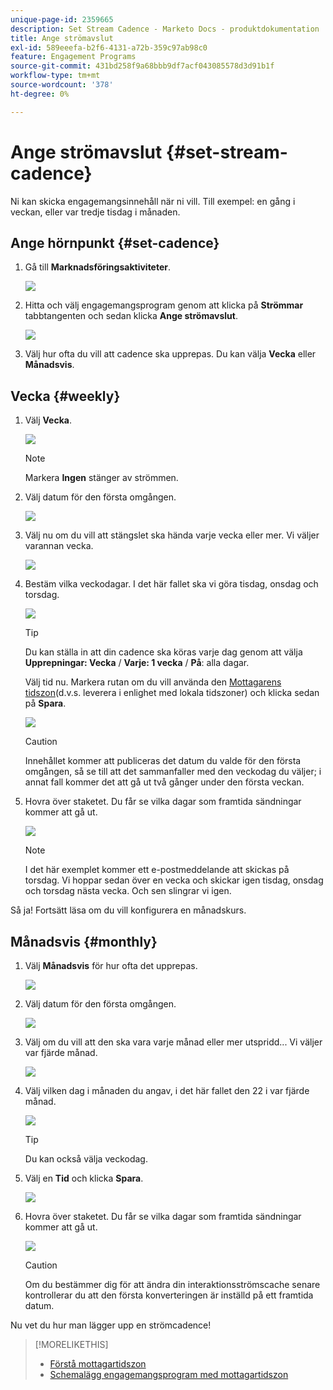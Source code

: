 ```yaml
---
unique-page-id: 2359665
description: Set Stream Cadence - Marketo Docs - produktdokumentation
title: Ange strömavslut
exl-id: 589eeefa-b2f6-4131-a72b-359c97ab98c0
feature: Engagement Programs
source-git-commit: 431bd258f9a68bbb9df7acf043085578d3d91b1f
workflow-type: tm+mt
source-wordcount: '378'
ht-degree: 0%

---
```


# Ange strömavslut {#set-stream-cadence}

Ni kan skicka engagemangsinnehåll när ni vill. Till exempel: en gång i veckan, eller var tredje tisdag i månaden.

## Ange hörnpunkt {#set-cadence}

1. Gå till **Marknadsföringsaktiviteter**.

   ![](assets/login-marketing-activities.png)

1. Hitta och välj engagemangsprogram genom att klicka på **Strömmar** tabbtangenten och sedan klicka **Ange strömavslut**.

   ![](assets/selectstreamcadence.jpg)

1. Välj hur ofta du vill att cadence ska upprepas. Du kan välja **Vecka** eller **Månadsvis**.

## Vecka {#weekly}

1. Välj **Vecka**.

   ![](assets/image2017-12-5-14-3a9-3a43.png)

   >[!NOTE]
   >
   >Markera **Ingen** stänger av strömmen.

1. Välj datum för den första omgången.

   ![](assets/image2017-12-5-14-3a10-3a17.png)

1. Välj nu om du vill att stängslet ska hända varje vecka eller mer. Vi väljer varannan vecka.

   ![](assets/image2017-12-5-14-3a10-3a56.png)

1. Bestäm vilka veckodagar. I det här fallet ska vi göra tisdag, onsdag och torsdag.

   ![](assets/image2017-12-5-14-3a12-3a29.png)

   >[!TIP]
   >
   >Du kan ställa in att din cadence ska köras varje dag genom att välja **Upprepningar: Vecka** / **Varje: 1 vecka** / **På**: alla dagar.

   Välj tid nu. Markera rutan om du vill använda den [Mottagarens tidszon](/help/marketo/product-docs/email-marketing/drip-nurturing/engagement-program-streams/set-stream-cadence/schedule-engagement-programs-with-recipient-time-zone.md)(d.v.s. leverera i enlighet med lokala tidszoner) och klicka sedan på **Spara**.

   ![](assets/image2017-12-5-14-3a20-3a11.png)

   >[!CAUTION]
   >
   >Innehållet kommer att publiceras det datum du valde för den första omgången, så se till att det sammanfaller med den veckodag du väljer; i annat fall kommer det att gå ut två gånger under den första veckan.

1. Hovra över staketet. Du får se vilka dagar som framtida sändningar kommer att gå ut.

   ![](assets/image2017-12-5-14-3a17-3a29.png)

   >[!NOTE]
   >
   >I det här exemplet kommer ett e-postmeddelande att skickas på torsdag. Vi hoppar sedan över en vecka och skickar igen tisdag, onsdag och torsdag nästa vecka. Och sen slingrar vi igen.

Så ja! Fortsätt läsa om du vill konfigurera en månadskurs.

## Månadsvis {#monthly}

1. Välj **Månadsvis** för hur ofta det upprepas.

   ![](assets/image2014-9-15-16-3a30-3a15.png)

1. Välj datum för den första omgången.

   ![](assets/image2014-9-15-16-3a30-3a11.png)

1. Välj om du vill att den ska vara varje månad eller mer utspridd... Vi väljer var fjärde månad.

   ![](assets/image2014-9-15-16-3a30-3a7.png)

1. Välj vilken dag i månaden du angav, i det här fallet den 22 i var fjärde månad.

   ![](assets/image2014-9-15-16-3a29-3a51.png)

   >[!TIP]
   >
   >Du kan också välja veckodag.

1. Välj en **Tid** och klicka **Spara**.

   ![](assets/image2014-9-15-16-3a29-3a42.png)

1. Hovra över staketet. Du får se vilka dagar som framtida sändningar kommer att gå ut.

   ![](assets/image2014-9-15-16-3a29-3a38.png)

   >[!CAUTION]
   >
   >Om du bestämmer dig för att ändra din interaktionsströmscache senare kontrollerar du att den första konverteringen är inställd på ett framtida datum.

Nu vet du hur man lägger upp en strömcadence!

>[!MORELIKETHIS]
>
>* [Förstå mottagartidszon](/help/marketo/product-docs/email-marketing/email-programs/email-program-actions/scheduling-with-recipient-time-zone/understanding-recipient-time-zone.md)
>* [Schemalägg engagemangsprogram med mottagartidszon](/help/marketo/product-docs/email-marketing/drip-nurturing/engagement-program-streams/set-stream-cadence/schedule-engagement-programs-with-recipient-time-zone.md)
